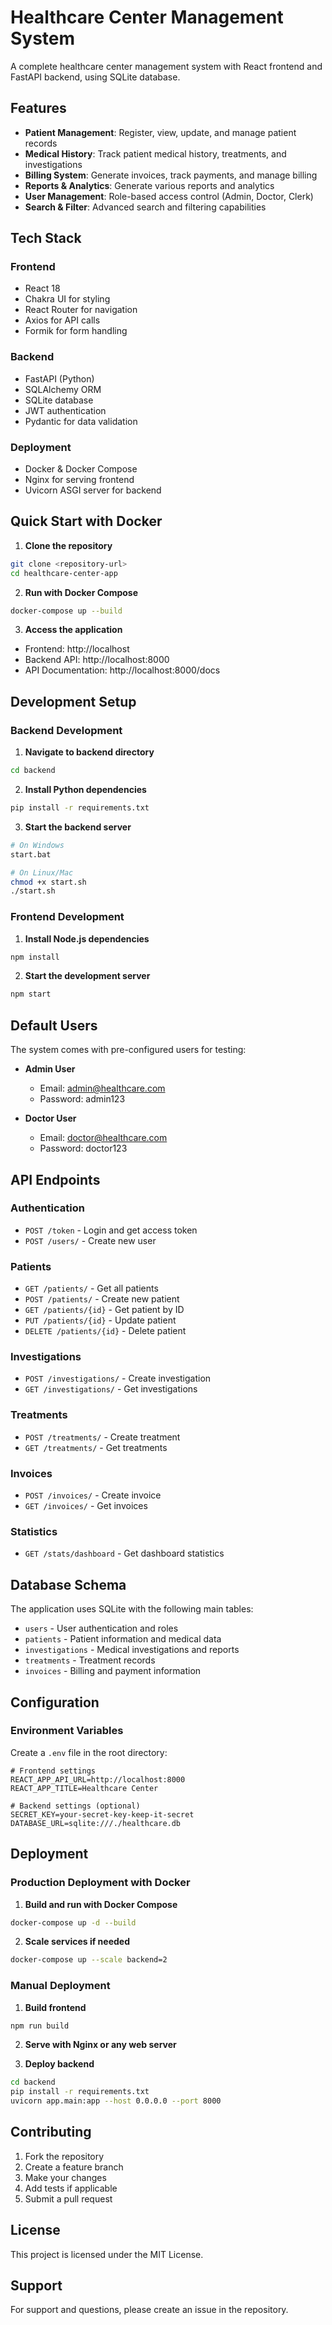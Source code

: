 # Healthcare Center Management System

A complete healthcare center management system with React frontend and FastAPI backend, using SQLite database.

## Features

- **Patient Management**: Register, view, update, and manage patient records
- **Medical History**: Track patient medical history, treatments, and investigations
- **Billing System**: Generate invoices, track payments, and manage billing
- **Reports & Analytics**: Generate various reports and analytics
- **User Management**: Role-based access control (Admin, Doctor, Clerk)
- **Search & Filter**: Advanced search and filtering capabilities

## Tech Stack

### Frontend
- React 18
- Chakra UI for styling
- React Router for navigation
- Axios for API calls
- Formik for form handling

### Backend
- FastAPI (Python)
- SQLAlchemy ORM
- SQLite database
- JWT authentication
- Pydantic for data validation

### Deployment
- Docker & Docker Compose
- Nginx for serving frontend
- Uvicorn ASGI server for backend

## Quick Start with Docker

1. **Clone the repository**
```bash
git clone <repository-url>
cd healthcare-center-app
```

2. **Run with Docker Compose**
```bash
docker-compose up --build
```

3. **Access the application**
- Frontend: http://localhost
- Backend API: http://localhost:8000
- API Documentation: http://localhost:8000/docs

## Development Setup

### Backend Development

1. **Navigate to backend directory**
```bash
cd backend
```

2. **Install Python dependencies**
```bash
pip install -r requirements.txt
```

3. **Start the backend server**
```bash
# On Windows
start.bat

# On Linux/Mac
chmod +x start.sh
./start.sh
```

### Frontend Development

1. **Install Node.js dependencies**
```bash
npm install
```

2. **Start the development server**
```bash
npm start
```

## Default Users

The system comes with pre-configured users for testing:

- **Admin User**
  - Email: admin@healthcare.com
  - Password: admin123

- **Doctor User**
  - Email: doctor@healthcare.com
  - Password: doctor123

## API Endpoints

### Authentication
- `POST /token` - Login and get access token
- `POST /users/` - Create new user

### Patients
- `GET /patients/` - Get all patients
- `POST /patients/` - Create new patient
- `GET /patients/{id}` - Get patient by ID
- `PUT /patients/{id}` - Update patient
- `DELETE /patients/{id}` - Delete patient

### Investigations
- `POST /investigations/` - Create investigation
- `GET /investigations/` - Get investigations

### Treatments
- `POST /treatments/` - Create treatment
- `GET /treatments/` - Get treatments

### Invoices
- `POST /invoices/` - Create invoice
- `GET /invoices/` - Get invoices

### Statistics
- `GET /stats/dashboard` - Get dashboard statistics

## Database Schema

The application uses SQLite with the following main tables:
- `users` - User authentication and roles
- `patients` - Patient information and medical data
- `investigations` - Medical investigations and reports
- `treatments` - Treatment records
- `invoices` - Billing and payment information

## Configuration

### Environment Variables

Create a `.env` file in the root directory:

```env
# Frontend settings
REACT_APP_API_URL=http://localhost:8000
REACT_APP_TITLE=Healthcare Center

# Backend settings (optional)
SECRET_KEY=your-secret-key-keep-it-secret
DATABASE_URL=sqlite:///./healthcare.db
```

## Deployment

### Production Deployment with Docker

1. **Build and run with Docker Compose**
```bash
docker-compose up -d --build
```

2. **Scale services if needed**
```bash
docker-compose up --scale backend=2
```

### Manual Deployment

1. **Build frontend**
```bash
npm run build
```

2. **Serve with Nginx or any web server**

3. **Deploy backend**
```bash
cd backend
pip install -r requirements.txt
uvicorn app.main:app --host 0.0.0.0 --port 8000
```

## Contributing

1. Fork the repository
2. Create a feature branch
3. Make your changes
4. Add tests if applicable
5. Submit a pull request

## License

This project is licensed under the MIT License.

## Support

For support and questions, please create an issue in the repository.
